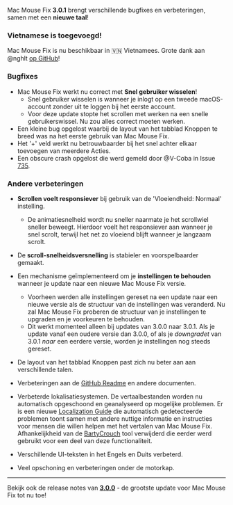 Mac Mouse Fix **3.0.1** brengt verschillende bugfixes en verbeteringen, samen met een **nieuwe taal**!

### Vietnamese is toegevoegd!

Mac Mouse Fix is nu beschikbaar in 🇻🇳 Vietnamees. Grote dank aan @nghlt [op GitHub](https://GitHub.com/nghlt)!

### Bugfixes

- Mac Mouse Fix werkt nu correct met **Snel gebruiker wisselen**!
  - Snel gebruiker wisselen is wanneer je inlogt op een tweede macOS-account zonder uit te loggen bij het eerste account.
  - Voor deze update stopte het scrollen met werken na een snelle gebruikerswissel. Nu zou alles correct moeten werken.
- Een kleine bug opgelost waarbij de layout van het tabblad Knoppen te breed was na het eerste gebruik van Mac Mouse Fix.
- Het '+' veld werkt nu betrouwbaarder bij het snel achter elkaar toevoegen van meerdere Acties.
- Een obscure crash opgelost die werd gemeld door @V-Coba in Issue [735](https://github.com/noah-nuebling/mac-mouse-fix/issues/735).

### Andere verbeteringen

- **Scrollen voelt responsiever** bij gebruik van de 'Vloeiendheid: Normaal' instelling.
  - De animatiesnelheid wordt nu sneller naarmate je het scrollwiel sneller beweegt. Hierdoor voelt het responsiever aan wanneer je snel scrolt, terwijl het net zo vloeiend blijft wanneer je langzaam scrolt.

- De **scroll-snelheidsversnelling** is stabieler en voorspelbaarder gemaakt.
- Een mechanisme geïmplementeerd om je **instellingen te behouden** wanneer je update naar een nieuwe Mac Mouse Fix versie.
  - Voorheen werden alle instellingen gereset na een update naar een nieuwe versie als de structuur van de instellingen was veranderd. Nu zal Mac Mouse Fix proberen de structuur van je instellingen te upgraden en je voorkeuren te behouden.
  - Dit werkt momenteel alleen bij updates van 3.0.0 naar 3.0.1. Als je update vanaf een oudere versie dan 3.0.0, of als je _downgradet_ van 3.0.1 _naar_ een eerdere versie, worden je instellingen nog steeds gereset.
- De layout van het tabblad Knoppen past zich nu beter aan aan verschillende talen.
- Verbeteringen aan de [GitHub Readme](https://github.com/noah-nuebling/mac-mouse-fix#background) en andere documenten.
- Verbeterde lokalisatiesystemen. De vertaalbestanden worden nu automatisch opgeschoond en geanalyseerd op mogelijke problemen. Er is een nieuwe [Localization Guide](https://github.com/noah-nuebling/mac-mouse-fix/discussions/731) die automatisch gedetecteerde problemen toont samen met andere nuttige informatie en instructies voor mensen die willen helpen met het vertalen van Mac Mouse Fix. Afhankelijkheid van de [BartyCrouch](https://github.com/FlineDev/BartyCrouch) tool verwijderd die eerder werd gebruikt voor een deel van deze functionaliteit.
- Verschillende UI-teksten in het Engels en Duits verbeterd.
- Veel opschoning en verbeteringen onder de motorkap.

---

Bekijk ook de release notes van [**3.0.0**](https://github.com/noah-nuebling/mac-mouse-fix/releases/tag/3.0.0) - de grootste update voor Mac Mouse Fix tot nu toe!